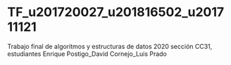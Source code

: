# TF_u201720027_u201816502_u201711121
Trabajo final de algoritmos y estructuras de datos 2020 sección CC31, estudiantes Enrique Postigo_David Cornejo_Luis Prado
